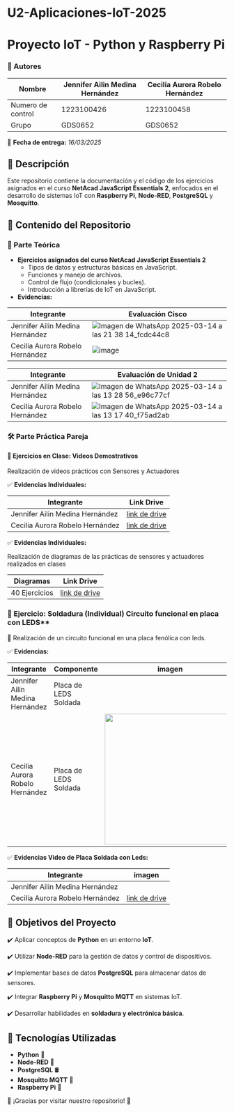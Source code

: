 # U2-Aplicaciones-IoT-2025
# Proyecto IoT - Python y Raspberry Pi

### 📌 Autores
| Nombre |  Jennifer Ailin Medina Hernández | Cecilia Aurora Robelo Hernández |
|--------------|--------------|--------------|
| Numero de control | 1223100426 | 1223100458|
| Grupo | GDS0652 | GDS0652 |


📅 **Fecha de entrega:** _16/03/2025_


## 📌 Descripción
Este repositorio contiene la documentación y el código de los ejercicios asignados en el curso **NetAcad JavaScript Essentials 2**, enfocados en el desarrollo de sistemas IoT con **Raspberry Pi**, **Node-RED**, **PostgreSQL** y **Mosquitto**.

## 📁 Contenido del Repositorio

### 📜 Parte Teórica
- **Ejercicios asignados del curso NetAcad JavaScript Essentials 2**
  - Tipos de datos y estructuras básicas en JavaScript.
  - Funciones y manejo de archivos.
  - Control de flujo (condicionales y bucles).
  - Introducción a librerías de IoT en JavaScript.
- **Evidencias:**
  
| Integrante | Evaluación Cisco |
|--------------|--------------|
|Jennifer Ailin Medina Hernández | ![Imagen de WhatsApp 2025-03-14 a las 21 38 14_fcdc44c8](https://github.com/user-attachments/assets/49746ed3-0b09-4cb9-8c69-0d1323fa6a37)|
| Cecilia Aurora Robelo Hernández | ![image](https://github.com/user-attachments/assets/93f6aea4-e525-43c1-bd62-8e86761dc441)|

| Integrante | Evaluación de Unidad 2 |
|--------------|--------------|
|Jennifer Ailin Medina Hernández | ![Imagen de WhatsApp 2025-03-14 a las 13 28 56_e96c77cf](https://github.com/user-attachments/assets/1775007c-b635-4414-a3ea-9faf261042cd)|
| Cecilia Aurora Robelo Hernández | ![Imagen de WhatsApp 2025-03-14 a las 13 17 40_f75ad2ab](https://github.com/user-attachments/assets/2ff03deb-04f1-4bd5-876c-1b3cbf1f5629)|

### 🛠️ Parte Práctica Pareja

#### 🎥 Ejercicios en Clase: Videos Demostrativos 
Realización de videos prácticos con Sensores y Actuadores 

✅ **Evidencias Individuales:**

| Integrante | Link Drive |
|-------------|--------------|
| Jennifer Ailin Medina Hernández | [link de drive](https://drive.google.com/drive/folders/1JuTReTSXgN_EZ8mCqOGC7w0-O1bLq9VZ?usp=sharing)|
| Cecilia Aurora Robelo Hernández | [link de drive](https://drive.google.com/drive/folders/1RxvbnNiIj3fxsCMn9mxGbzruTqmGTIXD?usp=sharing) |


✅ **Evidencias Individuales:**

Realización de diagramas de las prácticas de sensores y actuadores realizados en clases

| Diagramas| Link Drive |
|-------------|--------------|
| 40 Ejercicios | [link de drive](https://docs.google.com/document/d/1y75AMNeXOGVOef9gWzuQ3AwWN3aLlHi__EPXLGG11ck/edit?usp=sharing)|

### 🔧 Ejercicio: Soldadura (Individual) Circuito funcional en placa con LEDS**
📌 Realización de un circuito funcional en una placa fenólica con leds.

✅ **Evidencias:**

| Integrante| Componente | imagen |
|--------------|--------------|--------------|
|Jennifer Ailin Medina Hernández| Placa de LEDS Soldada |  <img src= " " width="300"/>|
| Cecilia Aurora Robelo Hernández | Placa de LEDS Soldada| <img src="https://github.com/user-attachments/assets/b4c5c652-6f13-4f07-b604-6cd4b73de47e" width="300"/>|

✅ **Evidencias Video de Placa Soldada con Leds:**

| Integrante|  imagen |
|--------------|--------------|
|Jennifer Ailin Medina Hernández|   |
| Cecilia Aurora Robelo Hernández | [link de drive](https://drive.google.com/file/d/1uA7GMPoItu00pcs3j5W8EE4cItLiHzYl/view?usp=sharing)|

## 🎯 Objetivos del Proyecto

✔️ Aplicar conceptos de **Python** en un entorno **IoT**.

✔️ Utilizar **Node-RED** para la gestión de datos y control de dispositivos.

✔️ Implementar bases de datos **PostgreSQL** para almacenar datos de sensores.

✔️ Integrar **Raspberry Pi** y **Mosquitto MQTT** en sistemas IoT.

✔️ Desarrollar habilidades en **soldadura y electrónica básica**.

## 🚀 Tecnologías Utilizadas
- **Python** 🐍
- **Node-RED** 🔗
- **PostgreSQL** 🛢️
- **Mosquitto MQTT** 📡
- **Raspberry Pi** 🍓


🌟 ¡Gracias por visitar nuestro repositorio! 🌟

